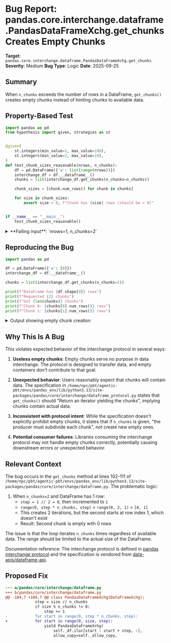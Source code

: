 # Bug Report: pandas.core.interchange.dataframe.PandasDataFrameXchg.get_chunks Creates Empty Chunks

**Target**: `pandas.core.interchange.dataframe.PandasDataFrameXchg.get_chunks`
**Severity**: Medium
**Bug Type**: Logic
**Date**: 2025-09-25

## Summary

When `n_chunks` exceeds the number of rows in a DataFrame, `get_chunks()` creates empty chunks instead of limiting chunks to available data.

## Property-Based Test

```python
import pandas as pd
from hypothesis import given, strategies as st


@given(
    st.integers(min_value=1, max_value=100),
    st.integers(min_value=2, max_value=10),
)
def test_chunk_sizes_reasonable(nrows, n_chunks):
    df = pd.DataFrame({'a': list(range(nrows))})
    interchange_df = df.__dataframe__()
    chunks = list(interchange_df.get_chunks(n_chunks=n_chunks))

    chunk_sizes = [chunk.num_rows() for chunk in chunks]

    for size in chunk_sizes:
        assert size > 0, f"Chunk has {size} rows (should be > 0)"


if __name__ == "__main__":
    test_chunk_sizes_reasonable()
```

<details>

<summary>
**Failing input**: `nrows=1, n_chunks=2`
</summary>
```
Traceback (most recent call last):
  File "/home/npc/pbt/agentic-pbt/worker_/19/hypo.py", line 21, in <module>
    test_chunk_sizes_reasonable()
    ~~~~~~~~~~~~~~~~~~~~~~~~~~~^^
  File "/home/npc/pbt/agentic-pbt/worker_/19/hypo.py", line 6, in test_chunk_sizes_reasonable
    st.integers(min_value=1, max_value=100),
               ^^^
  File "/home/npc/miniconda/lib/python3.13/site-packages/hypothesis/core.py", line 2124, in wrapped_test
    raise the_error_hypothesis_found
  File "/home/npc/pbt/agentic-pbt/worker_/19/hypo.py", line 17, in test_chunk_sizes_reasonable
    assert size > 0, f"Chunk has {size} rows (should be > 0)"
           ^^^^^^^^
AssertionError: Chunk has 0 rows (should be > 0)
Falsifying example: test_chunk_sizes_reasonable(
    nrows=1,
    n_chunks=2,  # or any other generated value
)
```
</details>

## Reproducing the Bug

```python
import pandas as pd

df = pd.DataFrame({'a': [0]})
interchange_df = df.__dataframe__()

chunks = list(interchange_df.get_chunks(n_chunks=2))

print(f"DataFrame has {df.shape[0]} rows")
print(f"Requested {2} chunks")
print(f"Got {len(chunks)} chunks")
print(f"Chunk 0: {chunks[0].num_rows()} rows")
print(f"Chunk 1: {chunks[1].num_rows()} rows")
```

<details>

<summary>
Output showing empty chunk creation
</summary>
```
DataFrame has 1 rows
Requested 2 chunks
Got 2 chunks
Chunk 0: 1 rows
Chunk 1: 0 rows
```
</details>

## Why This Is A Bug

This violates expected behavior of the interchange protocol in several ways:

1. **Useless empty chunks**: Empty chunks serve no purpose in data interchange. The protocol is designed to transfer data, and empty containers don't contribute to that goal.

2. **Unexpected behavior**: Users reasonably expect that chunks will contain data. The specification in `/home/npc/pbt/agentic-pbt/envs/pandas_env/lib/python3.13/site-packages/pandas/core/interchange/dataframe_protocol.py` states that `get_chunks()` should "Return an iterator yielding the chunks", implying chunks contain actual data.

3. **Inconsistent with protocol intent**: While the specification doesn't explicitly prohibit empty chunks, it states that if `n_chunks` is given, "the producer must subdivide each chunk", not create new empty ones.

4. **Potential consumer failures**: Libraries consuming the interchange protocol may not handle empty chunks correctly, potentially causing downstream errors or unexpected behavior.

## Relevant Context

The bug occurs in the `get_chunks` method at lines 102-111 of `/home/npc/pbt/agentic-pbt/envs/pandas_env/lib/python3.13/site-packages/pandas/core/interchange/dataframe.py`. The problematic logic:

1. When `n_chunks=2` and DataFrame has 1 row:
   - `step = 1 // 2 = 0`, then incremented to `1`
   - `range(0, step * n_chunks, step)` = `range(0, 2, 1)` = `[0, 1]`
   - This creates 2 iterations, but the second starts at row index 1, which doesn't exist
   - Result: Second chunk is empty with 0 rows

The issue is that the loop iterates `n_chunks` times regardless of available data. The range should be limited to the actual size of the DataFrame.

Documentation reference: The interchange protocol is defined in [pandas interchange protocol](https://pandas.pydata.org/docs/reference/api/pandas.api.interchange.from_dataframe.html) and the specification is vendored from [data-apis/dataframe-api](https://github.com/data-apis/dataframe-api).

## Proposed Fix

```diff
--- a/pandas/core/interchange/dataframe.py
+++ b/pandas/core/interchange/dataframe.py
@@ -104,7 +104,7 @@ class PandasDataFrameXchg(DataFrameXchg):
             step = size // n_chunks
             if size % n_chunks != 0:
                 step += 1
-            for start in range(0, step * n_chunks, step):
+            for start in range(0, size, step):
                 yield PandasDataFrameXchg(
                     self._df.iloc[start : start + step, :],
                     allow_copy=self._allow_copy,
```